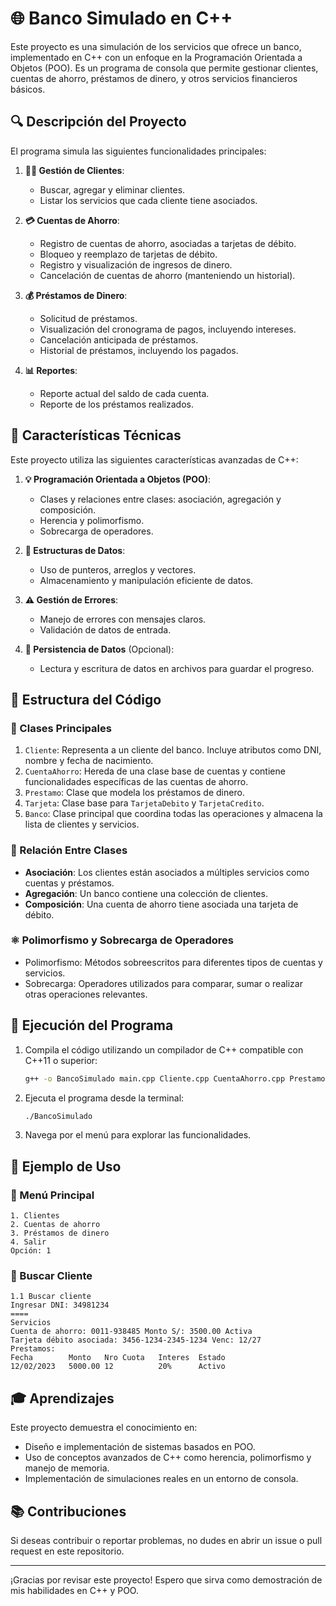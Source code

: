 # 🌐 Banco Simulado en C++

Este proyecto es una simulación de los servicios que ofrece un banco, implementado en C++ con un enfoque en la Programación Orientada a Objetos (POO). Es un programa de consola que permite gestionar clientes, cuentas de ahorro, préstamos de dinero, y otros servicios financieros básicos.

## 🔍 Descripción del Proyecto

El programa simula las siguientes funcionalidades principales:

1. **👨‍💼 Gestión de Clientes**:
   - Buscar, agregar y eliminar clientes.
   - Listar los servicios que cada cliente tiene asociados.

2. **💳 Cuentas de Ahorro**:
   - Registro de cuentas de ahorro, asociadas a tarjetas de débito.
   - Bloqueo y reemplazo de tarjetas de débito.
   - Registro y visualización de ingresos de dinero.
   - Cancelación de cuentas de ahorro (manteniendo un historial).

3. **💰 Préstamos de Dinero**:
   - Solicitud de préstamos.
   - Visualización del cronograma de pagos, incluyendo intereses.
   - Cancelación anticipada de préstamos.
   - Historial de préstamos, incluyendo los pagados.

4. **📊 Reportes**:
   - Reporte actual del saldo de cada cuenta.
   - Reporte de los préstamos realizados.

## 🔧 Características Técnicas

Este proyecto utiliza las siguientes características avanzadas de C++:

1. **💡 Programación Orientada a Objetos (POO)**:
   - Clases y relaciones entre clases: asociación, agregación y composición.
   - Herencia y polimorfismo.
   - Sobrecarga de operadores.

2. **🔢 Estructuras de Datos**:
   - Uso de punteros, arreglos y vectores.
   - Almacenamiento y manipulación eficiente de datos.

3. **⚠️ Gestión de Errores**:
   - Manejo de errores con mensajes claros.
   - Validación de datos de entrada.

4. **📁 Persistencia de Datos** (Opcional):
   - Lectura y escritura de datos en archivos para guardar el progreso.

## 📄 Estructura del Código

### 🔬 Clases Principales

1. `Cliente`: Representa a un cliente del banco. Incluye atributos como DNI, nombre y fecha de nacimiento.
2. `CuentaAhorro`: Hereda de una clase base de cuentas y contiene funcionalidades específicas de las cuentas de ahorro.
3. `Prestamo`: Clase que modela los préstamos de dinero.
4. `Tarjeta`: Clase base para `TarjetaDebito` y `TarjetaCredito`.
5. `Banco`: Clase principal que coordina todas las operaciones y almacena la lista de clientes y servicios.

### 🎯 Relación Entre Clases

- **Asociación**: Los clientes están asociados a múltiples servicios como cuentas y préstamos.
- **Agregación**: Un banco contiene una colección de clientes.
- **Composición**: Una cuenta de ahorro tiene asociada una tarjeta de débito.

### ⚛️ Polimorfismo y Sobrecarga de Operadores

- Polimorfismo: Métodos sobreescritos para diferentes tipos de cuentas y servicios.
- Sobrecarga: Operadores utilizados para comparar, sumar o realizar otras operaciones relevantes.

## 🚀 Ejecución del Programa

1. Compila el código utilizando un compilador de C++ compatible con C++11 o superior:

   ```bash
   g++ -o BancoSimulado main.cpp Cliente.cpp CuentaAhorro.cpp Prestamo.cpp Banco.cpp -std=c++11
   ```

2. Ejecuta el programa desde la terminal:

   ```bash
   ./BancoSimulado
   ```

3. Navega por el menú para explorar las funcionalidades.

## 🔄 Ejemplo de Uso

### 🔢 Menú Principal

```
1. Clientes
2. Cuentas de ahorro
3. Préstamos de dinero
4. Salir
Opción: 1
```

### 🔎 Buscar Cliente

```
1.1 Buscar cliente
Ingresar DNI: 34981234
====
Servicios
Cuenta de ahorro: 0011-938485 Monto S/: 3500.00 Activa
Tarjeta débito asociada: 3456-1234-2345-1234 Venc: 12/27
Prestamos:
Fecha        Monto   Nro Cuota   Interes  Estado
12/02/2023   5000.00 12          20%      Activo
```

## 🎓 Aprendizajes

Este proyecto demuestra el conocimiento en:

- Diseño e implementación de sistemas basados en POO.
- Uso de conceptos avanzados de C++ como herencia, polimorfismo y manejo de memoria.
- Implementación de simulaciones reales en un entorno de consola.

## 📚 Contribuciones

Si deseas contribuir o reportar problemas, no dudes en abrir un issue o pull request en este repositorio.

---
¡Gracias por revisar este proyecto! Espero que sirva como demostración de mis habilidades en C++ y POO.
